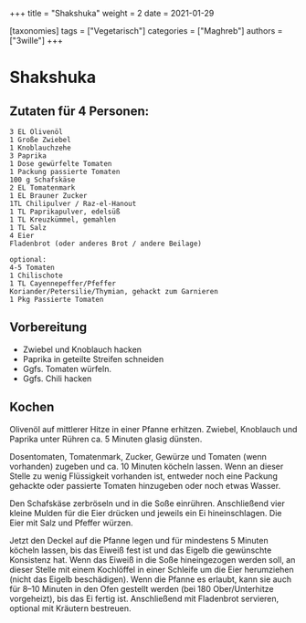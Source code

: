 +++
title = "Shakshuka"
weight = 2
date = 2021-01-29

[taxonomies]
tags = ["Vegetarisch"]
categories = ["Maghreb"]
authors = ["3wille"]
+++

# Shakshuka

## Zutaten für 4 Personen:

```
3 EL Olivenöl
1 Große Zwiebel
1 Knoblauchzehe
3 Paprika
1 Dose gewürfelte Tomaten
1 Packung passierte Tomaten
100 g Schafskäse
2 EL Tomatenmark
1 EL Brauner Zucker
1TL Chilipulver / Raz-el-Hanout
1 TL Paprikapulver, edelsüß
1 TL Kreuzkümmel, gemahlen
1 TL Salz
4 Eier
Fladenbrot (oder anderes Brot / andere Beilage)

optional:
4-5 Tomaten
1 Chilischote
1 TL Cayennepeffer/Pfeffer
Koriander/Petersilie/Thymian, gehackt zum Garnieren
1 Pkg Passierte Tomaten
```

## Vorbereitung

- Zwiebel und Knoblauch hacken
- Paprika in geteilte Streifen schneiden
- Ggfs. Tomaten würfeln.
- Ggfs. Chili hacken

## Kochen

Olivenöl auf mittlerer Hitze in einer Pfanne erhitzen.
Zwiebel, Knoblauch und Paprika unter Rühren ca. 5 Minuten glasig dünsten.

Dosentomaten, Tomatenmark, Zucker, Gewürze und Tomaten (wenn vorhanden) zugeben und ca. 10 Minuten köcheln lassen.
Wenn an dieser Stelle zu wenig Flüssigkeit vorhanden ist, entweder noch eine Packung gehackte oder passierte Tomaten hinzugeben oder noch etwas Wasser.

Den Schafskäse zerbröseln und in die Soße einrühren.
Anschließend vier kleine Mulden für die Eier drücken und jeweils ein Ei hineinschlagen.
Die Eier mit Salz und Pfeffer würzen.

Jetzt den Deckel auf die Pfanne legen und für mindestens 5 Minuten köcheln lassen, bis das Eiweiß fest ist und das Eigelb die gewünschte Konsistenz hat.
Wenn das Eiweiß in die Soße hineingezogen werden soll, an dieser Stelle mit einem Kochlöffel in einer Schleife um die Eier herumziehen (nicht das Eigelb beschädigen).
Wenn die Pfanne es erlaubt, kann sie auch für 8–10 Minuten in den Ofen gestellt werden (bei 180 Ober/Unterhitze vorgeheizt), bis das Ei fertig ist.
Anschließend mit Fladenbrot servieren, optional mit Kräutern bestreuen.
